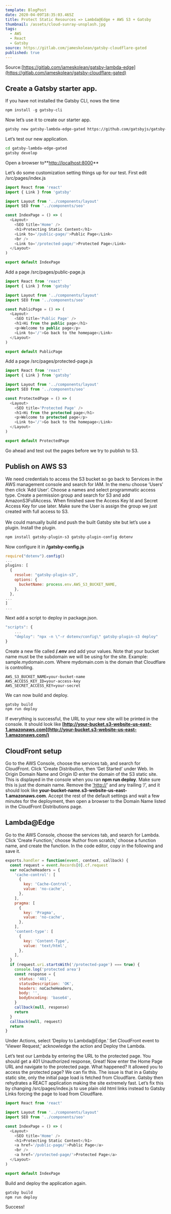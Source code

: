 ```yaml
---
template: BlogPost
date: 2020-04-09T18:35:03.465Z
title: Protect Static Resources => Lambda@Edge + AWS S3 + Gatsby
thumbnail: /assets/cloud-sunray-unsplash.jpg
tags:
  - AWS
  - React
  - Gatsby
source: https://gitlab.com/jameskolean/gatsby-cloudflare-gated
published: true
---
```


Source:[https://gitlab.com/jameskolean/gatsby-lambda-edge](https://gitlab.com/jameskolean/gatsby-cloudflare-gated)

## Create a Gatsby starter app.

If you have not installed the Gatsby CLI, nows the time

```powershell
npm install -g gatsby-cli
```

Now let’s use it to create our starter app.

```bash
gatsby new gatsby-lambda-edge-gated https://github.com/gatsbyjs/gatsby-starter-default
```

Let’s test our new application.

```bash
cd gatsby-lambda-edge-gated
gatsby develop
```

Open a browser to**[http://localhost:8000](http://localhost:8000/)**

Let’s do some customization setting things up for our test. First edit /src/pages/index.js

```javascript
import React from 'react'
import { Link } from 'gatsby'

import Layout from '../components/layout'
import SEO from '../components/seo'

const IndexPage = () => (
  <Layout>
    <SEO title='Home' />
    <h1>Protecting Static Content</h1>
    <Link to='/public-page/'>Public Page</Link>
    <br />
    <Link to='/protected-page/'>Protected Page</Link>
  </Layout>
)

export default IndexPage
```

Add a page /src/pages/public-page.js

```javascript
import React from 'react'
import { Link } from 'gatsby'

import Layout from '../components/layout'
import SEO from '../components/seo'

const PublicPage = () => (
  <Layout>
    <SEO title='Public Page' />
    <h1>Hi from the public page</h1>
    <p>Welcome to public page</p>
    <Link to='/'>Go back to the homepage</Link>
  </Layout>
)

export default PublicPage
```

Add a page /src/pages/protected-page.js

```javascript
import React from 'react'
import { Link } from 'gatsby'

import Layout from '../components/layout'
import SEO from '../components/seo'

const ProtectedPage = () => (
  <Layout>
    <SEO title='Protected Page' />
    <h1>Hi from the protected page</h1>
    <p>Welcome to protected page</p>
    <Link to='/'>Go back to the homepage</Link>
  </Layout>
)

export default ProtectedPage
```

Go ahead and test out the pages before we try to publish to S3.

## Publish on AWS S3

We need credentials to access the S3 bucket so go back to Services in the AWS management console and search for IAM. In the menu choose ‘Users’ then click ‘Add User’. Choose a names and select programmatic access type. Create a permission group and search for S3 and add AmazonS3FullAccess. When finished save the Access Key Id and Secret Access Key for use later. Make sure the User is assign the group we just created with full access to S3.\
\
We could manually build and push the built Gatsby site but let’s use a plugin. Install the plugin.

```bash
npm install gatsby-plugin-s3 gatsby-plugin-config dotenv
```

Now configure it in **/gatsby-config.js**

```javascript
require("dotenv").config()
...
plugins: [
  {
    resolve: "gatsby-plugin-s3",
    options: {
      bucketName: process.env.AWS_S3_BUCKET_NAME,
    },
  },
...
]
...
```

Next add a script to deploy in package.json.

```javascript
"scripts": {
    ...
    "deploy": "npx -n \"-r dotenv/config\" gatsby-plugin-s3 deploy"
}
```

Create a new file called **/.env** and add your values. Note that your bucket name must be the subdomain we will be using for the site. Example: sample.mydomain.com. Where mydomain.com is the domain that Cloudflare is controlling.

```properties
AWS_S3_BUCKET_NAME=your-bucket-name
AWS_ACCESS_KEY_ID=your-access-key
AWS_SECRET_ACCESS_KEY=your-secret
```

We can now build and deploy.

```bash
gatsby build
npm run deploy
```

If everything is successful, the URL to your new site will be printed in the console. It should look like **[http://your-bucket.s3-website-us-east-1.amazonaws.com](http://your-bucket.s3-website-us-east-1.amazonaws.com/)**

## CloudFront setup

Go to the AWS Console, choose the services tab, and search for CloudFront. Click ‘Create Distribution, then ‘Get Started’ under Web. In Origin Domain Name and Origin ID enter the domain of the S3 static site. This is displayed in the console when you ran **npm run deploy**. Make sure this is just the domain name. Remove the ['http://](http://%26/#8217)' and any trailing ‘/’, and it should look like **your-bucket-name.s3-website-us-east-1.amazonaws.com**. Accept the rest of the default settings and wait a few minutes for the deployment, then open a browser to the Domain Name listed in the CloudFront Distributions page.

## Lambda@Edge

Go to the AWS Console, choose the services tab, and search for Lambda.\
Click ‘Create Function,’ choose ‘Author from scratch,’ choose a function name, and create the function. In the code editor, copy in the following and save it.

```javascript
exports.handler = function(event, context, callback) {
  const request = event.Records[0].cf.request
  var noCacheHeaders = {
    'cache-control': [
      {
        key: 'Cache-Control',
        value: 'no-cache',
      },
    ],
    pragma: [
      {
        key: 'Pragma',
        value: 'no-cache',
      },
    ],
    'content-type': [
      {
        key: 'Content-Type',
        value: 'text/html',
      },
    ],
  }
  if (request.uri.startsWith('/protected-page') === true) {
    console.log('protected area')
    const response = {
      status: '401',
      statusDescription: 'OK',
      headers: noCacheHeaders,
      body: '',
      bodyEncoding: 'base64',
    }
    callback(null, response)
    return
  }
  callback(null, request)
  return
}
```

Under Actions, select ‘Deploy to Lambda@Edge.’ Set CloudFront event to ‘Viewer Request,’ acknowledge the action and Deploy the Lambda.

Let’s test our Lambda by entering the URL to the protected page. You should get a 401 Unauthorized response, Great! Now enter the Home Page URL and navigate to the protected page. What happened? It allowed you to access the protected page? We can fix this. The issue is that in a Gatsby static site, only the initial page load is fetched from Cloudflare. Gatsby then rehydrates a REACT application making the site extremely fast. Let’s fix this by changing /src/pages/index.js to use plain old html links instead to Gatsby Links forcing the page to load from Cloudflare.

```javascript
import React from 'react'

import Layout from '../components/layout'
import SEO from '../components/seo'

const IndexPage = () => (
  <Layout>
    <SEO title='Home' />
    <h1>Protecting Static Content</h1>
    <a href='/public-page/'>Public Page</a>
    <br />
    <a href='/protected-page/'>Protected Page</a>
  </Layout>
)

export default IndexPage
```

Build and deploy the application again.

```bash
gatsby build
npm run deploy
```

Success!
